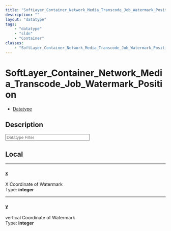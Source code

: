 ```yaml
---
title: "SoftLayer_Container_Network_Media_Transcode_Job_Watermark_Position"
description: ""
layout: "datatype"
tags:
    - "datatype"
    - "sldn"
    - "Container"
classes:
    - "SoftLayer_Container_Network_Media_Transcode_Job_Watermark_Position"
---
```


# SoftLayer_Container_Network_Media_Transcode_Job_Watermark_Position
<div id='service-datatype'>
    <ul id='sldn-reference-tabs'>
        <li id='datatype'> <a href='/reference/datatypes/SoftLayer_Container_Network_Media_Transcode_Job_Watermark_Position' >Datatype</a></li>
    </ul>
</div>

## Description 








<!-- Filer BEGIN -->
<div class="view-filters">
        <div class="clearfix">
            <div class="search-input-box">
                <input placeholder="Datatype Filter" onkeyup="titleSearch(inputId='prop-input', divId='properties', elementClass='prop-row')" 
                    type="text" id="prop-input" value="" size="30" maxlength="128" class="form-text">
            </div>
        </div>
</div>
<!-- Filer END -->

<div id="properties" class="content">
<div id="localProperties" class="prop-content" >

## Local
<div class="prop-row">

-----
[x]: #x
#### [x]
X Coordinate of Watermark  
<span class="type-label">Type: </span>**integer**  



</div>
<div class="prop-row">

-----
[y]: #y
#### [y]
vertical Coordinate of Watermark  
<span class="type-label">Type: </span>**integer**  



</div>
</div>
<!-- LOCAL PROPERTY END -->

</div>


